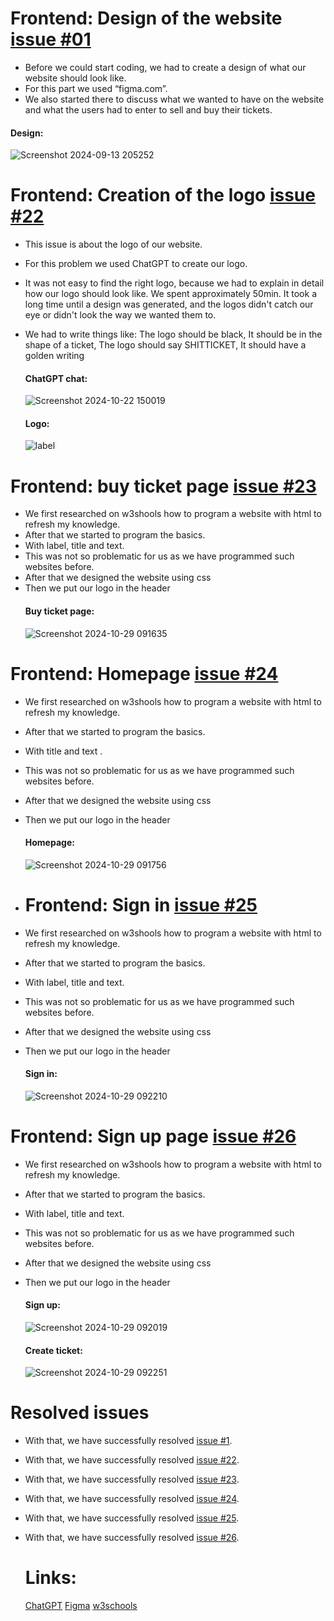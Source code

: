 # Frontend: Design of the website [issue #01](https://github.com/Nepomuk5665/ShitTicket/issues/1)
* Before we could start coding, we had to create a design of what our website should look like. 
* For this part we used “figma.com”. 
* We also started there to discuss what we wanted to have on the website and what the users had to enter to sell and buy their tickets.
#### Design:
  ![Screenshot 2024-09-13 205252](https://github.com/user-attachments/assets/75093825-61f4-4486-8846-446c0fd6018b)


# Frontend: Creation of the logo [issue #22](https://github.com/Nepomuk5665/ShitTicket/issues/22)
* This issue is about the logo of our website.
* For this problem we used ChatGPT to create our logo.
* It was not easy to find the right logo, because we had to explain in detail how our logo should look like. We spent approximately 50min. It took a long time until a design was generated, and the logos didn't catch our eye or didn't look the way we wanted them to.
* We had to write things like: The logo should be black, It should be in the shape of a ticket, The logo should say SHITTICKET, It should have a golden writing
  #### ChatGPT chat:
  ![Screenshot 2024-10-22 150019](https://github.com/user-attachments/assets/6b674ee6-db1d-4251-a4d1-28bcc8f43712)

  #### Logo:
  ![label](https://github.com/user-attachments/assets/1a23c95b-b61b-4831-a13c-7314d2490aa8)



 # Frontend: buy ticket page [issue #23](https://github.com/Nepomuk5665/ShitTicket/issues/23)
* We first researched on w3shools how to program a website with html to refresh my knowledge.
* After that we started to program the basics.
* With label, title and text.
* This was not so problematic for us as we have programmed such websites before.
* After that we designed the website using css
* Then we put our logo in the header
  #### Buy ticket page:
  ![Screenshot 2024-10-29 091635](https://github.com/user-attachments/assets/ae478d38-3a1f-42f1-952c-1ae0c3614abe)


# Frontend: Homepage [issue #24](https://github.com/Nepomuk5665/ShitTicket/issues/24)
* We first researched on w3shools how to program a website with html to refresh my knowledge.
* After that we started to program the basics.
* With title and text .
* This was not so problematic for us as we have programmed such websites before.
* After that we designed the website using css
* Then we put our logo in the header
  #### Homepage:
  ![Screenshot 2024-10-29 091756](https://github.com/user-attachments/assets/8b1a791a-53a6-48a6-a3fc-cd28ae036a96)


* # Frontend: Sign in [issue #25](https://github.com/Nepomuk5665/ShitTicket/issues/25)
* We first researched on w3shools how to program a website with html to refresh my knowledge.
* After that we started to program the basics.
* With label, title and text.
* This was not so problematic for us as we have programmed such websites before.
* After that we designed the website using css
* Then we put our logo in the header
  #### Sign in:
  ![Screenshot 2024-10-29 092210](https://github.com/user-attachments/assets/b83346ef-73b0-4796-83eb-251403d0275e)


 # Frontend: Sign up page [issue #26](https://github.com/Nepomuk5665/ShitTicket/issues/26)
* We first researched on w3shools how to program a website with html to refresh my knowledge.
* After that we started to program the basics.
* With label, title and text.
* This was not so problematic for us as we have programmed such websites before.
* After that we designed the website using css
* Then we put our logo in the header
  #### Sign up:
  ![Screenshot 2024-10-29 092019](https://github.com/user-attachments/assets/1fbdb352-64fd-4e1c-a1fa-c5b877a6d71f)

  #### Create ticket:
  ![Screenshot 2024-10-29 092251](https://github.com/user-attachments/assets/263aaa04-e95c-4d83-98c8-43cf3b36b2ff)


# Resolved issues
 * With that, we have successfully resolved [issue #1](https://github.com/Nepomuk5665/ShitTicket/issues/1).
 * With that, we have successfully resolved [issue #22](https://github.com/Nepomuk5665/ShitTicket/issues/22).
 * With that, we have successfully resolved [issue #23](https://github.com/Nepomuk5665/ShitTicket/issues/23).
 * With that, we have successfully resolved [issue #24](https://github.com/Nepomuk5665/ShitTicket/issues/24).
 * With that, we have successfully resolved [issue #25](https://github.com/Nepomuk5665/ShitTicket/issues/25).
 * With that, we have successfully resolved [issue #26](https://github.com/Nepomuk5665/ShitTicket/issues/26).

   # Links:
   [ChatGPT](https://chatgpt.com/)
   [Figma](https://www.figma.com/design/XdHtJ34A3BiF542R21bNlt/Shit-Ticket?node-id=0-1&node-type=canvas&t=mheRb2qq6GXFanSi-0)
   [w3schools](https://www.w3schools.com/html/default.asp)
